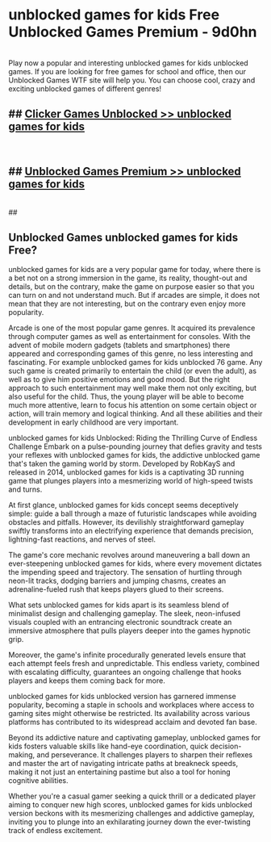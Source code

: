 # unblocked games for kids  Free Unblocked Games Premium - 9d0hn <br>
<br>
Play now a popular and interesting unblocked games for kids unblocked games. If you are looking for free games for school and office, then our Unblocked Games WTF site will help you. You can choose cool, crazy and exciting unblocked games of different genres!


## ##  [Clicker Games Unblocked >> unblocked games for kids](http://freeplayer.one?title=unblocked_games_for_kids&ref=UGames)
  <br>

##  ## [Unblocked Games Premium >> unblocked games for kids](http://freeplayer.one?title=unblocked_games_for_kids&ref=UGames)
  <br>
  ##



## Unblocked Games unblocked games for kids Free?

unblocked games for kids are a very popular game for today, where there is a bet not on a strong immersion in the game, its reality, thought-out and details, but on the contrary, make the game on purpose easier so that you can turn on and not understand much. But if arcades are simple, it does not mean that they are not interesting, but on the contrary even enjoy more popularity.

Arcade is one of the most popular game genres. It acquired its prevalence through computer games as well as entertainment for consoles. With the advent of mobile modern gadgets (tablets and smartphones) there appeared and corresponding games of this genre, no less interesting and fascinating. For example unblocked games for kids unblocked 76 game. Any such game is created primarily to entertain the child (or even the adult), as well as to give him positive emotions and good mood. But the right approach to such entertainment may well make them not only exciting, but also useful for the child. Thus, the young player will be able to become much more attentive, learn to focus his attention on some certain object or action, will train memory and logical thinking. And all these abilities and their development in early childhood are very important.

unblocked games for kids Unblocked: Riding the Thrilling Curve of Endless Challenge
Embark on a pulse-pounding journey that defies gravity and tests your reflexes with unblocked games for kids, the addictive unblocked game that's taken the gaming world by storm. Developed by RobKayS and released in 2014, unblocked games for kids is a captivating 3D running game that plunges players into a mesmerizing world of high-speed twists and turns.

At first glance, unblocked games for kids concept seems deceptively simple: guide a ball through a maze of futuristic landscapes while avoiding obstacles and pitfalls. However, its devilishly straightforward gameplay swiftly transforms into an electrifying experience that demands precision, lightning-fast reactions, and nerves of steel.

The game's core mechanic revolves around maneuvering a ball down an ever-steepening unblocked games for kids, where every movement dictates the impending speed and trajectory. The sensation of hurtling through neon-lit tracks, dodging barriers and jumping chasms, creates an adrenaline-fueled rush that keeps players glued to their screens.

What sets unblocked games for kids apart is its seamless blend of minimalist design and challenging gameplay. The sleek, neon-infused visuals coupled with an entrancing electronic soundtrack create an immersive atmosphere that pulls players deeper into the games hypnotic grip.

Moreover, the game's infinite procedurally generated levels ensure that each attempt feels fresh and unpredictable. This endless variety, combined with escalating difficulty, guarantees an ongoing challenge that hooks players and keeps them coming back for more.

unblocked games for kids unblocked version has garnered immense popularity, becoming a staple in schools and workplaces where access to gaming sites might otherwise be restricted. Its availability across various platforms has contributed to its widespread acclaim and devoted fan base.

Beyond its addictive nature and captivating gameplay, unblocked games for kids fosters valuable skills like hand-eye coordination, quick decision-making, and perseverance. It challenges players to sharpen their reflexes and master the art of navigating intricate paths at breakneck speeds, making it not just an entertaining pastime but also a tool for honing cognitive abilities.

Whether you're a casual gamer seeking a quick thrill or a dedicated player aiming to conquer new high scores, unblocked games for kids unblocked version beckons with its mesmerizing challenges and addictive gameplay, inviting you to plunge into an exhilarating journey down the ever-twisting track of endless excitement.